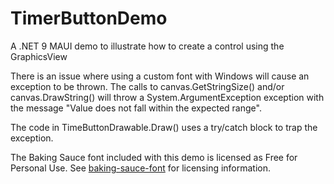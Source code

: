 # TimerButtonDemo
A .NET 9 MAUI demo to illustrate how to create a control using the GraphicsView

There is an issue where using a custom font with Windows will cause an exception to be thrown. The calls to canvas.GetStringSize() and/or canvas.DrawString() will throw a System.ArgumentException exception with the message "Value does not fall within the expected range".

The code in TimeButtonDrawable.Draw() uses a try/catch block to trap the exception.

The Baking Sauce font included with this demo is licensed as Free for Personal Use.  See [baking-sauce-font](https://www.1001fonts.com/baking-sauce-font.html) for licensing information.